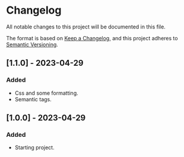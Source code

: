 # Changelog

All notable changes to this project will be documented in this file.

The format is based on [Keep a Changelog](https://keepachangelog.com/en/1.0.0/),
and this project adheres to [Semantic Versioning](https://semver.org/spec/v2.0.0.html).

## [1.1.0] - 2023-04-29

### Added

- Css and some formatting.
- Semantic tags. 

## [1.0.0] - 2023-04-29

### Added

- Starting project.